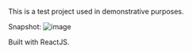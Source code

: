 This is a test project used in demonstrative purposes.

Snapshot:
![image](https://user-images.githubusercontent.com/25585138/51569710-3a229b00-1eae-11e9-8d08-74213e513282.png)

Built with ReactJS.
